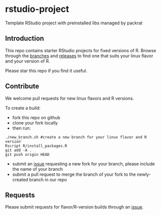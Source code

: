 # rstudio-project
Template RStudio project with preinstalled libs managed by packrat

## Introduction
This repo contains starter RStudio projects for fixed versions of R.  Browse through the [branches](https://github.com/ras44/rstudio-project/branches) and [releases](https://github.com/ras44/rstudio-project/releases) to find one that suits your linux flavor and your version of R.

Please star this repo if you find it useful.

## Contribute
We welcome pull requests for new linux flavors and R versions.

To create a build:
- fork this repo on github
- clone your fork locally
- then run:

```
./new_branch.sh #create a new branch for your linux flavor and R version`
Rscript R/install_packages.R
git add -A .
git push origin HEAD
```

- submit an [issue](https://github.com/ras44/rstudio-project/issues) requesting a new fork for your branch, please include the name of your branch 
- submit a pull request to merge the branch of your fork to the newly-created branch in our repo


## Requests

Please submit requests for flavor/R-version builds through an [issue](https://github.com/ras44/rstudio-project/issues).
